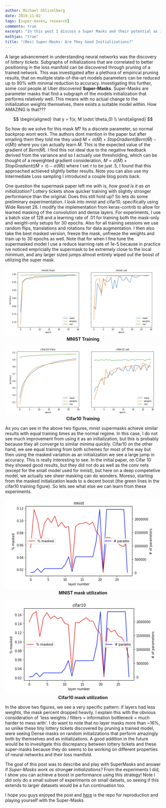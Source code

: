 ```yaml
---
author: Michael Shliselberg
date: 2019-11-02
tags: [super-masks, research]
comments: true
excerpt: "In this post I discuss a Super Masks and their potential as initializations, similar to the lottery ticket hypothesis"
mathjax: "true"
title: "(Res) Super-Masks: Are They Good Initializations?"
---   
```


A large advancement in understanding neural networks was the discovery of *lottery tickets*. Subgraphs of initializations that are correlated to better positioning in the loss manifold can be discovered through pruning of a trained network. This was investigated after a plethora of empirical pruning results, that on mulitple state-of-the-art models parameters can be reduced up to 90% with minimal reduction to accuracy. Investigating this further, some cool people at Uber discovered **Super-Masks**. Super-Masks are parameter masks that find a subgraph of the models initialization that performs relatively well. This means with no actual change to the initialization weights themselves, there exists a suitable model within. How AMAZING is that???  

$$
\begin{aligned}
\hat y = f(x; M \odot \theta_0) \\
\end{aligned}
$$

So how do we solve for this mask $M$? Its a discrete parameter, so normal backprop wont work. The authors dont mention in the paper but after emailing them they told me they used $M = \sigma(\hat M) + StopGradient(Bern(\hat M) - \sigma(\hat M))$ where you can actually learn $\hat M$. This is the expected value of the gradient of $Bern(\hat M)$. I find this not ideal due to the negative feedback derived from the variance and so I actually use thresholding, which can be thought of a reweighted gradient consideration, $M = \sigma(\hat M) + StopGradient((\hat M > \tau) - \sigma(\hat M))$ where I set $\tau$ to be just .5, I found that this approached achieved slightly better results. Note you can also use my Intermediate Loss sampling I introduced a couple blog posts back.  

One question the supermask paper left me with is, *how good is it as an initialization?* Lottery tickets show quicker training with slightly stronger performance than the original. Does this still hold up? So lets do some preliminary experimentation. I look into mnist and cifar10, specifically using Wide Resnet 28. I modify the implementation from keras-contrib to allow for learned masking of the convolution and dense layers. For experiments, I use a batch size of 128 and a learning rate of .01 for training both the mask-only and weight-only setups for 30 epochs. Also for all training sessions we use random flips, translations and rotations for data augmentation. I then also take the best masked version, freeze the mask, unfreeze the weights and train up to 30 epochs as well. Note that for when I fine tune the supermasked model I use a reduce learning rate of 1e-5 because in practice ive noticed empricially the supermask to be extremely close to the local minimum, and any larger sized jumps almost entirely wiped out the boost of utilizing the super mask.  

<p align="center">
  <img src="images/SuperMask/mnist_training.png">
  <br><b>MNIST Training</b>
</p>  

<p align="center">
  <img src="/images/SuperMask/cifar10_training.png">
  <br><b>Cifar10 Training</b>
</p>  

As you can see in the above two figures, mnist supermasks achieve similar results with equal training times as the normal regime. In this case, I do not see much improvement from using it as an initialization, but this is probably because they all converge to similar minima quickly. Cifar10 on the other hand, we see equal training from both schemes for most of the way but then using the masked variation as an initialization we see a large jump in accuracy. This is really interesting to see. In the initial paper, on Cifar 10 they showed good results, but they did not do as well as the conv nets (except for the small model used for mnist), but here on a deep competetive model, we actually see sheer masking can do wonders. Moreso, starting from the masked initialization leads to a decent boost (the green lines in the cifar10 training figure). So lets see what else we can learn from these experiments.  

<p align="center">
  <img src="/images/SuperMask/mnist_percent_vs_nparams.png">
  <br><b>MNIST mask utilization</b>
</p>  

<p align="center">
  <img src="/images/SuperMask/cifar10_percent_vs_nparams.png">
  <br><b>Cifar10 mask utilization</b>
</p>   

In the above two figures, we see a very specific pattern: if layers had less weights, the mask percent dropped heavily. I explain this with the obvious consideration of 'less weights / filters = information bottleneck = much harder to mess with'. I do want to note that no layer masks more than ~16%, so unlike these tiny lottery tickets discovered by pruning a trained model, were seeing Dense masks on random initializations that perform amazingly both by themselves and as initializations. A good addition in the future would be to invesitgate this discrepancy between lottery tickets and these super-masks because they do seems to be working on different properties of neural networks and their loss manifold.    

The goal of this post was to describe and play with SuperMasks and answer if *Super-Masks work as strong**er** initializations?* From the experiments I did, I show you can achieve a boost in performance using this strategy! Note I did only do a small subset of experiments on small datsets, so seeing if this extends to larger datasets would be a fun continuation too.     

I hope you guys enjoyed the post and [here](https://github.com/mshlis/SuperMasks) is the repo for reproduction and playing yourself with the Super-Masks